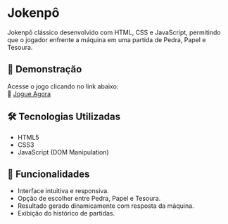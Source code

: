 # Jokenpô

Jokenpô clássico desenvolvido com HTML, CSS e JavaScript, permitindo que o jogador enfrente a máquina em uma partida de Pedra, Papel e Tesoura.

## 🚀 Demonstração

Acesse o jogo clicando no link abaixo:  
🔗 [Jogue Agora](https://minichillo-jokenpo.netlify.app/)

## 🛠 Tecnologias Utilizadas

- HTML5
- CSS3
- JavaScript (DOM Manipulation)

## 📌 Funcionalidades

- Interface intuitiva e responsiva.
- Opção de escolher entre Pedra, Papel e Tesoura.
- Resultado gerado dinamicamente com resposta da máquina.
- Exibição do histórico de partidas.
